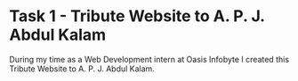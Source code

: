 # Task 1 - Tribute Website to A. P. J. Abdul Kalam
During my time as a Web Development intern at Oasis Infobyte I created this Tribute Website to A. P. J. Abdul Kalam.

